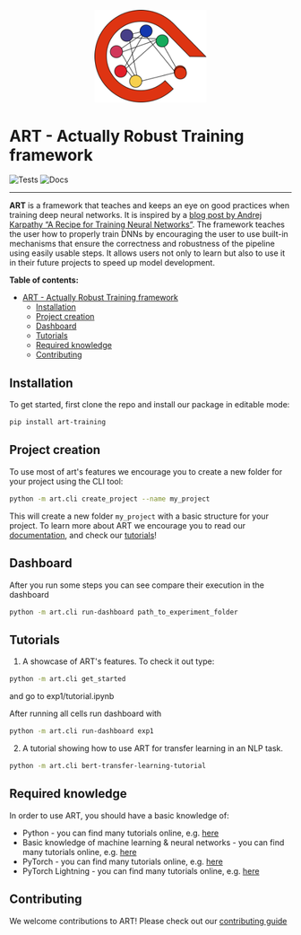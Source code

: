<p align="center"><img src="docs/art.png" alt="image" width="200" height="auto"></p>

# ART - Actually Robust Training framework

![Tests](https://github.com/SebChw/art/actions/workflows/tests.yml/badge.svg)
![Docs](
https://readthedocs.org/projects/audio-research-toolkit/badge/?version=latest&style=flat)

----

**ART** is a framework that teaches and keeps an eye on good practices when training deep neural networks. It is inspired by a [blog post by Andrej Karpathy “A Recipe for Training Neural Networks”](https://karpathy.github.io/2019/04/25/recipe/). The framework teaches the user how to properly train DNNs by encouraging the user to use built-in mechanisms that ensure the correctness and robustness of the pipeline using easily usable steps. It allows users not only to learn but also to use it in their future projects to speed up model development.

**Table of contents:**
- [ART - Actually Robust Training framework](#art---actually-robust-training-framework)
  - [Installation](#installation)
  - [Project creation](#project-creation)
  - [Dashboard](#dashboard)
  - [Tutorials](#tutorials)
  - [Required knowledge](#required-knowledge)
  - [Contributing](#contributing)

## Installation
To get started, first clone the repo and install our package in editable mode:
```sh
pip install art-training
```
## Project creation
To use most of art's features we encourage you to create a new folder for your project using the CLI tool:
```sh
python -m art.cli create_project --name my_project
```

This will create a new folder `my_project` with a basic structure for your project. To learn more about ART we encourage you to read our [documentation](https://audio-research-toolkit.readthedocs.io/en/latest/), and check our [tutorials](#tutorials)!

## Dashboard
After you run some steps you can see compare their execution in the dashboard
```sh
python -m art.cli run-dashboard path_to_experiment_folder
```

## Tutorials
1. A showcase of ART's features. To check it out type:
```sh
python -m art.cli get_started
```
and go to exp1/tutorial.ipynb

After running all cells run dashboard with

```sh
python -m art.cli run-dashboard exp1
```

2. A tutorial showing how to use ART for transfer learning in an NLP task.
```sh
python -m art.cli bert-transfer-learning-tutorial
```


## Required knowledge
In order to use ART, you should have a basic knowledge of:
- Python - you can find many tutorials online, e.g. [here](https://www.learnpython.org/)
- Basic knowledge of machine learning & neural networks - you can find many tutorials online, e.g. [here](https://www.coursera.org/learn/machine-learning)
- PyTorch - you can find many tutorials online, e.g. [here](https://pytorch.org/tutorials/)
- PyTorch Lightning - you can find many tutorials online, e.g. [here](https://lightning.ai/docs/pytorch/stable/levels/core_skills.html)

## Contributing
We welcome contributions to ART! Please check out our [contributing guide](https://github.com/SebChw/art/wiki/Contributing)